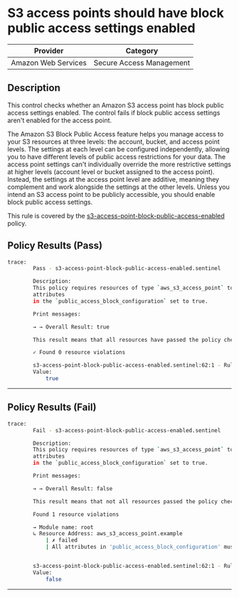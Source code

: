 # S3 access points should have block public access settings enabled

| Provider            |         Category         |
|---------------------| ------------------------ |
| Amazon Web Services | Secure Access Management |

## Description

This control checks whether an Amazon S3 access point has block public access settings enabled. The control fails if block public access settings aren't enabled for the access point.

The Amazon S3 Block Public Access feature helps you manage access to your S3 resources at three levels: the account, bucket, and access point levels. The settings at each level can be configured independently, allowing you to have different levels of public access restrictions for your data. The access point settings can't individually override the more restrictive settings at higher levels (account level or bucket assigned to the access point). Instead, the settings at the access point level are additive, meaning they complement and work alongside the settings at the other levels. Unless you intend an S3 access point to be publicly accessible, you should enable block public access settings.

This rule is covered by the [s3-access-point-block-public-access-enabled](https://github.com/hashicorp/policy-library-NIST-Policy-Set-for-AWS-Terraform/blob/main/policies/s3/s3-access-point-block-public-access-enabled.sentinel) policy.

## Policy Results (Pass)
```bash
trace:
        Pass - s3-access-point-block-public-access-enabled.sentinel

        Description:
        This policy requires resources of type `aws_s3_access_point` to have all
        attributes
        in the `public_access_block_configuration` set to true.

        Print messages:

        → → Overall Result: true

        This result means that all resources have passed the policy check for the policy s3-access-point-block-public-access-enabled.

        ✓ Found 0 resource violations

        s3-access-point-block-public-access-enabled.sentinel:62:1 - Rule "main"
        Value:
            true
```

---

## Policy Results (Fail)
```bash
trace:
        Fail - s3-access-point-block-public-access-enabled.sentinel

        Description:
        This policy requires resources of type `aws_s3_access_point` to have all
        attributes
        in the `public_access_block_configuration` set to true.

        Print messages:

        → → Overall Result: false

        This result means that not all resources passed the policy check and the protected behavior is not allowed for the policy s3-access-point-block-public-access-enabled.

        Found 1 resource violations

        → Module name: root
        ↳ Resource Address: aws_s3_access_point.example
            | ✗ failed
            | All attributes in 'public_access_block_configuration' must be set to true for 'aws_s3_access_point' resources. Refer to https://docs.aws.amazon.com/securityhub/latest/userguide/s3-controls.html#s3-19 for more details.


        s3-access-point-block-public-access-enabled.sentinel:62:1 - Rule "main"
        Value:
            false
```

---